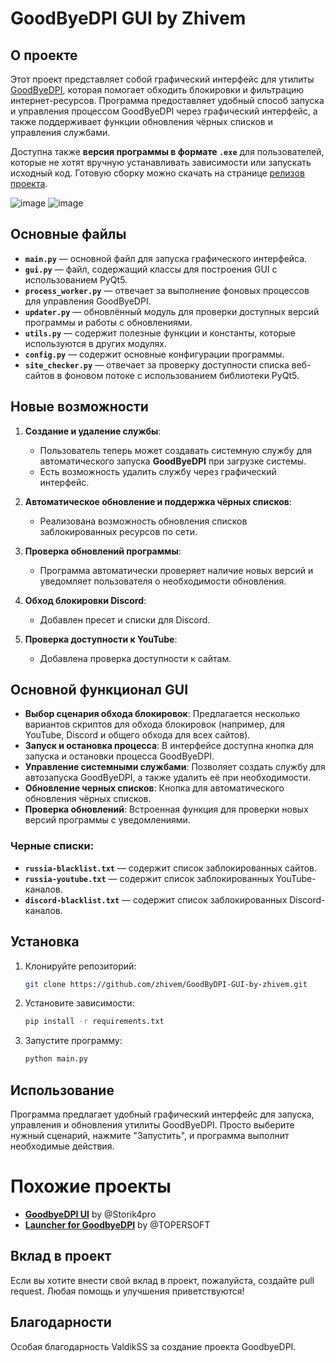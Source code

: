 # GoodByeDPI GUI by Zhivem

## О проекте

Этот проект представляет собой графический интерфейс для утилиты [GoodByeDPI](https://github.com/ValdikSS/GoodbyeDPI/releases), которая помогает обходить блокировки и фильтрацию интернет-ресурсов. Программа предоставляет удобный способ запуска и управления процессом GoodByeDPI через графический интерфейс, а также поддерживает функции обновления чёрных списков и управления службами.

Доступна также **версия программы в формате `.exe`** для пользователей, которые не хотят вручную устанавливать зависимости или запускать исходный код. Готовую сборку можно скачать на странице [релизов проекта](https://github.com/zhivem/GoodByDPI-GUI-by-zhivem/releases).

![image](https://github.com/user-attachments/assets/28eba44d-d51a-4236-9b29-2e0bd565d87a)
![image](https://github.com/user-attachments/assets/c6eb5974-3e11-4ec0-81c3-34d064e2e43c)


## Основные файлы

- **`main.py`** — основной файл для запуска графического интерфейса.
- **`gui.py`** — файл, содержащий классы для построения GUI с использованием PyQt5.
- **`process_worker.py`** — отвечает за выполнение фоновых процессов для управления GoodByeDPI.
- **`updater.py`** — обновлённый модуль для проверки доступных версий программы и работы с обновлениями.
- **`utils.py`** — содержит полезные функции и константы, которые используются в других модулях.
- **`config.py`** — содержит основные конфигурации программы.
- **`site_checker.py`** — отвечает за проверку доступности списка веб-сайтов в фоновом потоке с использованием библиотеки PyQt5.

## Новые возможности

1. **Создание и удаление службы**:
   - Пользователь теперь может создавать системную службу для автоматического запуска **GoodByeDPI** при загрузке системы.
   - Есть возможность удалить службу через графический интерфейс.

2. **Автоматическое обновление и поддержка чёрных списков**:
   - Реализована возможность обновления списков заблокированных ресурсов по сети.

3. **Проверка обновлений программы**:
   - Программа автоматически проверяет наличие новых версий и уведомляет пользователя о необходимости обновления.

4. **Обход блокировки Discord**:
   - Добавлен пресет и списки для Discord.

5. **Проверка доступности к YouTube**:
   - Добавлена проверка доступности к сайтам.

## Основной функционал GUI

- **Выбор сценария обхода блокировок**: Предлагается несколько вариантов скриптов для обхода блокировок (например, для YouTube, Discord и общего обхода для всех сайтов).
- **Запуск и остановка процесса**: В интерфейсе доступна кнопка для запуска и остановки процесса GoodByeDPI.
- **Управление системными службами**: Позволяет создать службу для автозапуска GoodByeDPI, а также удалить её при необходимости.
- **Обновление черных списков**: Кнопка для автоматического обновления чёрных списков.
- **Проверка обновлений**: Встроенная функция для проверки новых версий программы с уведомлениями.

### Черные списки:

- **`russia-blacklist.txt`** — содержит список заблокированных сайтов.
- **`russia-youtube.txt`** — содержит список заблокированных YouTube-каналов.
- **`discord-blacklist.txt`** — содержит список заблокированных Discord-каналов.

## Установка

1. Клонируйте репозиторий:

    ```bash
    git clone https://github.com/zhivem/GoodByDPI-GUI-by-zhivem.git
    ```

2. Установите зависимости:

    ```bash
    pip install -r requirements.txt
    ```

3. Запустите программу:

    ```bash
    python main.py
    ```

## Использование

Программа предлагает удобный графический интерфейс для запуска, управления и обновления утилиты GoodByeDPI. Просто выберите нужный сценарий, нажмите "Запустить", и программа выполнит необходимые действия.

# Похожие проекты

- **[GoodbyeDPI UI](https://github.com/Storik4pro/goodbyeDPI-UI)** by @Storik4pro
- **[Launcher for GoodbyeDPI](https://topersoft.com/programs/launchergdpi)** by @TOPERSOFT 

## Вклад в проект

Если вы хотите внести свой вклад в проект, пожалуйста, создайте pull request. Любая помощь и улучшения приветствуются!

## Благодарности

Особая благодарность ValdikSS за создание проекта GoodbyeDPI.
